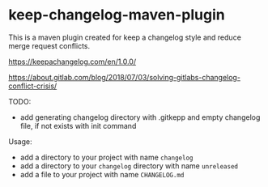 # keep-changelog-maven-plugin

This is a maven plugin created for keep a changelog style and reduce merge request conflicts.

https://keepachangelog.com/en/1.0.0/

https://about.gitlab.com/blog/2018/07/03/solving-gitlabs-changelog-conflict-crisis/


TODO: 
- add generating changelog directory with .gitkepp and empty changelog file, if not exists with init command

Usage:
- add a directory to your project with name `changelog`
- add a directory to your `changelog` directory with name `unreleased`
- add a file to your project with name `CHANGELOG.md`

